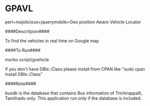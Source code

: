 GPAVL
=====

perl+mojolicious+jquerymobile=Geo position Aware Vehicle Locator

####Descritpion####

To find the vehicles in real time on Google map

####To Run####


morbo script/gvehicle

if you don't have DBIx::Class please install from CPAN like "sudo cpan install DBIx::Class"

####Note####

busdb is the database that contains Bus information of Trichirappalli, Tamilnadu only. This application run only if the database is included.
